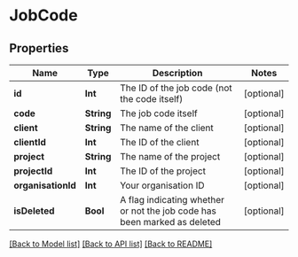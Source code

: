 # JobCode

## Properties
Name | Type | Description | Notes
------------ | ------------- | ------------- | -------------
**id** | **Int** | The ID of the job code (not the code itself) | [optional] 
**code** | **String** | The job code itself | [optional] 
**client** | **String** | The name of the client | [optional] 
**clientId** | **Int** | The ID of the client | [optional] 
**project** | **String** | The name of the project | [optional] 
**projectId** | **Int** | The ID of the project | [optional] 
**organisationId** | **Int** | Your organisation ID | [optional] 
**isDeleted** | **Bool** | A flag indicating whether or not the job code has been marked as deleted | [optional] 

[[Back to Model list]](../README.md#documentation-for-models) [[Back to API list]](../README.md#documentation-for-api-endpoints) [[Back to README]](../README.md)


